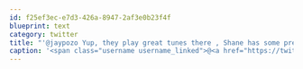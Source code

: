 ```yaml
---
id: f25ef3ec-e7d3-426a-8947-2af3e0b23f4f
blueprint: text
category: twitter
title: "'@jaypozo Yup, they play great tunes there , Shane has some pretty good taste."
caption: '<span class="username username_linked">@<a href="https://twitter.com/jaypozo" title="Jay Pozo">jaypozo</a></span> Yup, they play great tunes there , Shane has some pretty good taste.'
---
```

